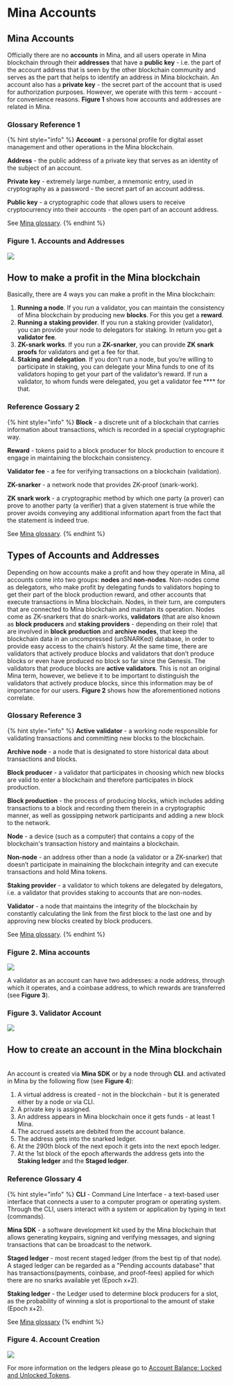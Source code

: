 # Mina Accounts

## Mina Accounts <a href="#mina-accounts" id="mina-accounts"></a>

Officially there are no **accounts** in Mina, and all users operate in Mina blockchain through their **addresses** that have a **public key** - i.e. the part of the account address that is seen by the other blockchain community and serves as the part that helps to identify an address in Mina blockchain. An account also has a **private key** - the secret part of the account that is used for authorization purposes. However, we operate with this term - account - for convenience reasons. **Figure 1** shows how accounts and addresses are related in Mina.

### Glossary Reference 1

{% hint style="info" %}
**Account** - a personal profile for digital asset management and other operations in the Mina blockchain.

**Address** - the public address of a private key that serves as an identity of the subject of an account.

**Private key** - extremely large number, a mnemonic entry, used in cryptography as a password - the secret part of an account address.

**Public key** - a cryptographic code that allows users to receive cryptocurrency into their accounts - the open part of an account address.

See [Mina glossary](mina-glossary.md).
{% endhint %}

### Figure 1. Accounts and Addresses

![](<../../.gitbook/assets/Mina Accounts and Addresses (1).png>)

## How to make a profit in the Mina blockchain <a href="#how-to-make-a-profit-in-the-mina-blockchain" id="how-to-make-a-profit-in-the-mina-blockchain"></a>

Basically, there are 4 ways you can make a profit in the Mina blockchain:

1. **Running a node**. If you run a validator, you can maintain the consistency of Mina blockchain by producing new **blocks**. For this you get a **reward**.
2. **Running a** **staking provider**. If you run a staking provider (validator), you can provide your node to delegators for staking. In return you get a **validator fee**.
3. **ZK-snark works**. If you run a **ZK-snarker**, you can provide **ZK snark proofs** for validators and get a fee for that.
4. **Staking and delegation**. If you don’t run a node, but you’re willing to participate in staking, you can delegate your Mina funds to one of its validators hoping to get your part of the validator’s reward. If run a validator, to whom funds were delegated, you get a validator fee **** for that.

### Reference Gossary 2

{% hint style="info" %}
**Block** - a discrete unit of a blockchain that carries information about transactions, which is recorded in a special cryptographic way.

**Reward** - tokens paid to a block producer for block production to encoure it engage in maintaining the blockchain consistency.

**Validator fee** - a fee for verifying transactions on a blockchain (validation).

**ZK-snarker** - a network node that provides ZK-proof (snark-work).

**ZK snark work** - a cryptographic method by which one party (a prover) can prove to another party (a verifier) that a given statement is true while the prover avoids conveying any additional information apart from the fact that the statement is indeed true.

See [Mina glossary](mina-glossary.md).
{% endhint %}

## Types of Accounts and Addresses <a href="#types-of-accounts-and-addresses" id="types-of-accounts-and-addresses"></a>

Depending on how accounts make a profit and how they operate in Mina, all accounts come into two groups: **nodes** and **non-nodes**. Non-nodes come as delegators, who make profit by delegating funds to validators hoping to get their part of the block production reward, and other accounts that execute transactions in Mina blockchain. Nodes, in their turn, are computers that are connected to Mina blockchain and maintain its operation. Nodes come as ZK-snarkers that do snark-works, **validators** (that are also known as **block producers** and **staking providers** - depending on their role) that are involved in **block production** and **archive nodes**, that keep the blockchain data in an uncompressed (unSNARKed) database, in order to provide easy access to the chain’s history. At the same time, there are validators that actively produce blocks and validators that don’t produce blocks or even have produced no block so far since the Genesis. The validators that produce blocks are **active validators**. This is not an original Mina term, however, we believe it to be important to distinguish the validators that actively produce blocks, since this information may be of importance for our users. **Figure 2** shows how the aforementioned notions correlate.

### Glossary Reference 3

{% hint style="info" %}
**Active validator** - a working node responsible for validating transactions and committing new blocks to the blockchain.

**Archive node** - a node that is designated to store historical data about transactions and blocks.

**Block producer** - a validator that participates in choosing which new blocks are valid to enter a blockchain and therefore participates in block production.

**Block production** - the process of producing blocks, which includes adding transactions to a block and recording them therein in a cryptographic manner, as well as gossipping network participants and adding a new block to the network.

**Node** - a device (such as a computer) that contains a copy of the blockchain's transaction history and maintains a blockchain.

**Non-node** - an address other than a node (a validator or a ZK-snarker) that doesn’t participate in mainaining the blockchain integrity and can execute transactions and hold Mina tokens.

**Staking provider** - a validator to which tokens are delegated by delegators, i.e. a validator that provides staking to accounts that are non-nodes.

**Validator** - a node that maintains the integrity of the blockchain by constantly calculating the link from the first block to the last one and by approving new blocks created by block producers.

See [Mina glossary](mina-glossary.md).
{% endhint %}

### Figure 2. Mina accounts

![](<../../.gitbook/assets/Mina Accounts (2).png>)

A validator as an account can have two addresses: a node address, through which it operates, and a coinbase address, to which rewards are transferred (see **Figure 3**).

### Figure 3. Validator Account

![](<../../.gitbook/assets/Mina Validator Account (1).png>)

## How to create an account in the Mina blockchain <a href="#how-to-create-an-account-in-the-mina-blockchain" id="how-to-create-an-account-in-the-mina-blockchain"></a>

\
An account is created via **Mina SDK** or by a node through **CLI**. and activated in Mina by the following flow (see **Figure 4**):

1. A virtual address is created - not in the blockchain - but it is generated either by a node or via CLI.
2. A private key is assigned.
3. An address appears in Mina blockchain once it gets funds - at least 1 Mina.
4. The accrued assets are debited from the account balance.
5. The address gets into the snarked ledger.
6. At the 290th block of the next epoch it gets into the next epoch ledger.
7. At the 1st block of the epoch afterwards the address gets into the **Staking ledger** and the **Staged ledger**.

### Reference Glossary 4

{% hint style="info" %}
**CLI** - Command Line Interface - a text-based user interface that connects a user to a computer program or operating system. Through the CLI, users interact with a system or application by typing in text (commands).

**Mina SDK** - a software development kit used by the Mina blockchain that allows generating keypairs, signing and verifying messages, and signing transactions that can be broadcast to the network.

**Staged ledger** - most recent staged ledger (from the best tip of that node). A staged ledger can be regarded as a "Pending accounts database" that has transactions(payments, coinbase, and proof-fees) applied for which there are no snarks available yet (Epoch x+2).

**Staking ledger** - the Ledger used to determine block producers for a slot, as the probability of winning a slot is proportional to the amount of stake (Epoch x+2).

See [Mina glossary](mina-glossary.md)
{% endhint %}

### Figure 4. Account Creation

![](<../../.gitbook/assets/Mina Account Creation (1).png>)

For more information on the ledgers please go to [Account Balance: Locked and Unlocked Tokens](account-balance-locked-and-unlocked-tokens.md).
